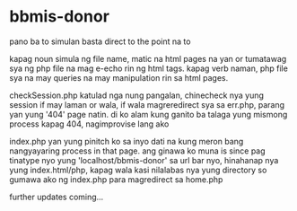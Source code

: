 # bbmis-donor

pano ba to simulan basta direct to the point na to

kapag noun simula ng file name, matic na html pages na yan or tumatawag sya ng php file na mag e-echo rin ng html tags.
kapag verb naman, php file sya na may queries na may manipulation rin sa html pages.

checkSession.php
katulad nga nung pangalan, chinecheck nya yung session if may laman or wala, if wala magreredirect sya sa err.php, parang yan yung '404' page natin.
di ko alam kung ganito ba talaga yung mismong process kapag 404, nagimprovise lang ako

index.php
yan yung pinitch ko sa inyo dati na kung meron bang nangyayaring process in that page.
ang ginawa ko muna is since pag tinatype nyo yung 'localhost/bbmis-donor' sa url bar nyo, hinahanap nya yung index.html/php, kapag wala kasi nilalabas nya yung directory
so gumawa ako ng index.php para magredirect sa home.php

further updates coming...
